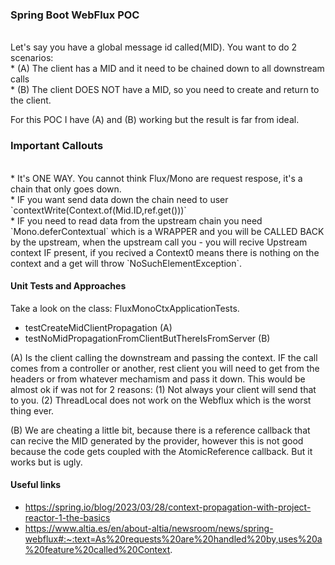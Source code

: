 ### Spring Boot WebFlux POC

<BR/>
Let's say you have a global message id called(MID). You want to do 2 scenarios: <BR/>
* (A) The client has a MID and it need to be chained down to all downstream calls  <BR/>
* (B) The client DOES NOT have a MID, so you need to create and return to the client. <BR/>

For this POC I have (A) and (B) working but the result is far from ideal.

### Important Callouts
<BR/>
* It's ONE WAY. You cannot think Flux/Mono are request respose, it's a chain that only goes down. <BR/>
* IF you want send data down the chain need to user `contextWrite(Context.of(Mid.ID,ref.get()))` <BR/>
* IF you need to read data from the upstream chain you need `Mono.deferContextual` which is a WRAPPER and 
you will be CALLED BACK by the upstream, when the upstream call you - you will recive Upstream context IF present, 
if you recived a Context0 means there is nothing on the context and a get will throw `NoSuchElementException`.

#### Unit Tests and Approaches

Take a look on the class: FluxMonoCtxApplicationTests.
* testCreateMidClientPropagation (A)
* testNoMidPropagationFromClientButThereIsFromServer (B)

(A) Is the client calling the downstream and passing the context. IF the call comes from a controller or another,
rest client you will need to get from the headers or from whatever mechamism and pass it down. This would be almost ok if
was not for 2 reasons: (1) Not always your client will send that to you. (2) ThreadLocal does not work on the Webflux which 
is the worst thing ever.

(B) We are cheating a little bit, because there is a reference callback that can recive the MID generated by the provider, 
however this is not good because the code gets coupled with the AtomicReference callback. But it works but is ugly.

#### Useful links

* https://spring.io/blog/2023/03/28/context-propagation-with-project-reactor-1-the-basics
* https://www.altia.es/en/about-altia/newsroom/news/spring-webflux#:~:text=As%20requests%20are%20handled%20by,uses%20a%20feature%20called%20Context.